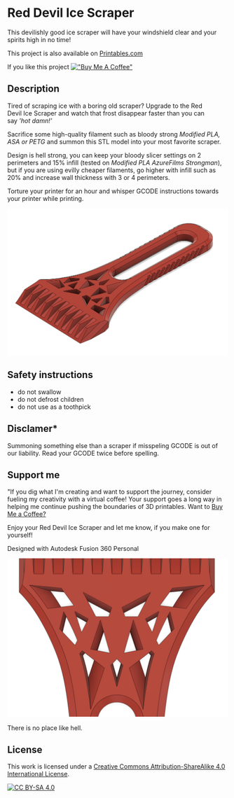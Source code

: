 # Red Devil Ice Scraper
This devilishly good ice scraper will have your windshield clear and your spirits high in no time!

This project is also available on [Printables.com](https://www.printables.com/model/663211-red-devil-ice-scraper)

If you like this project
[!["Buy Me A Coffee"](https://www.buymeacoffee.com/assets/img/custom_images/orange_img.png)](https://www.buymeacoffee.com/jakubkriz)


## Description
Tired of scraping ice with a boring old scraper? Upgrade to the Red Devil Ice Scraper and watch that frost disappear faster than you can say *'hot damn!'*

Sacrifice some high-quality filament such as bloody strong *Modified PLA, ASA or PETG* and summon this STL model into your most favorite scraper. 

Design is hell strong, you can keep your bloody slicer settings on 2 perimeters and 15% infill (tested on *Modified PLA AzureFilms Strongman*), but if you are using evilly cheaper filaments, go higher with infill such as 20% and increase wall thickness with 3 or 4 perimeters.

Torture your printer for an hour and whisper GCODE instructions towards your printer while printing.

![](https://github.com/ceskytunak/3dprint/blob/main/red-devil-ice-scraper/assets/red_devil_ice_scraper.png)

## Safety instructions

-   do not swallow
-   do not defrost children
-   do not use as a toothpick

## Disclamer*

Summoning something else than a scraper if misspeling GCODE is out of our liability. Read your GCODE twice before spelling.

## Support me

"If you dig what I'm creating and want to support the journey, consider fueling my creativity with a virtual coffee! Your support goes a long way in helping me continue pushing the boundaries of 3D printables. Want to [Buy Me a Coffee?](https://www.buymeacoffee.com/jakubkriz)

Enjoy your Red Devil Ice Scraper and let me know, if you make one for yourself!

Designed with Autodesk Fusion 360 Personal

![](https://github.com/ceskytunak/3dprint/blob/main/red-devil-ice-scraper/assets/red_devil_ice_scraper-smile.png)

There is no place like hell.

## License

This work is licensed under a
[Creative Commons Attribution-ShareAlike 4.0 International License][cc-by-sa].

[![CC BY-SA 4.0][cc-by-sa-image]][cc-by-sa]

[cc-by-sa]: http://creativecommons.org/licenses/by-sa/4.0/
[cc-by-sa-image]: https://licensebuttons.net/l/by-sa/4.0/88x31.png
[cc-by-sa-shield]: https://img.shields.io/badge/License-CC%20BY--SA%204.0-lightgrey.svg